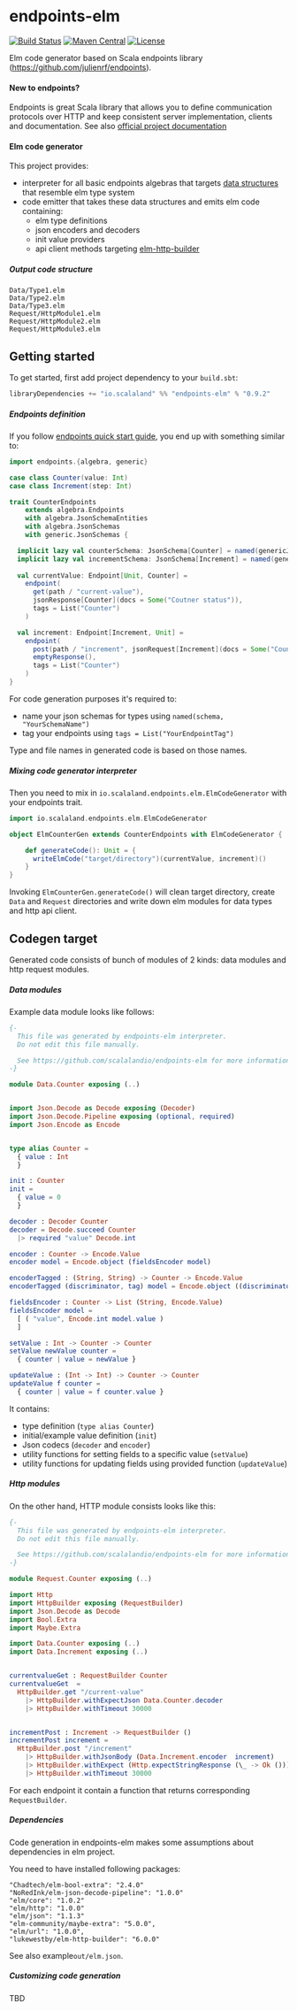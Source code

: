# endpoints-elm

[![Build Status](https://travis-ci.org/scalalandio/endpoints-elm.svg?branch=master)](https://travis-ci.org/scalalandio/endpoints-elm)
[![Maven Central](https://img.shields.io/maven-central/v/io.scalaland/endpoints-elm_2.12.svg)](http://search.maven.org/#search%7Cga%7C1%7Cendpoints-elm)
[![License](http://img.shields.io/:license-Apache%202-green.svg)](http://www.apache.org/licenses/LICENSE-2.0.txt)

Elm code generator based on Scala endpoints library (https://github.com/julienrf/endpoints).

#### New to endpoints?

Endpoints is great Scala library that allows you to define communication protocols over HTTP and keep
consistent server implementation, clients and documentation.
See also [official project documentation](http://julienrf.github.io/endpoints/)

#### Elm code generator

This project provides:

- interpreter for all basic endpoints algebras that targets [data structures](src/main/scala/io/scalaland/endpoints/elm/model) that resemble elm type system
- code emitter that takes these data structures and emits elm code containing:
  - elm type definitions
  - json encoders and decoders
  - init value providers
  - api client methods targeting [elm-http-builder](https://github.com/lukewestby/elm-http-builder)

##### Output code structure

```
Data/Type1.elm
Data/Type2.elm
Data/Type3.elm
Request/HttpModule1.elm
Request/HttpModule2.elm
Request/HttpModule3.elm
```

## Getting started

To get started, first add project dependency to your `build.sbt`:

```scala
libraryDependencies += "io.scalaland" %% "endpoints-elm" % "0.9.2"
```

##### Endpoints definition

If you follow [endpoints quick start guide](http://julienrf.github.io/endpoints/quick-start.html),
you end up with something similar to:

```scala
import endpoints.{algebra, generic}

case class Counter(value: Int)
case class Increment(step: Int)

trait CounterEndpoints
    extends algebra.Endpoints
    with algebra.JsonSchemaEntities
    with algebra.JsonSchemas
    with generic.JsonSchemas {

  implicit lazy val counterSchema: JsonSchema[Counter] = named(genericJsonSchema[Counter], "Counter")
  implicit lazy val incrementSchema: JsonSchema[Increment] = named(genericJsonSchema[Increment], "Increment")
  
  val currentValue: Endpoint[Unit, Counter] =
    endpoint(
      get(path / "current-value"),
      jsonResponse[Counter](docs = Some("Coutner status")),
      tags = List("Counter")
    )

  val increment: Endpoint[Increment, Unit] =
    endpoint(
      post(path / "increment", jsonRequest[Increment](docs = Some("Counter increment request"))),
      emptyResponse(),
      tags = List("Counter")
    )
}
```

For code generation purposes it's required to:
- name your json schemas for types using `named(schema, "YourSchemaName")`
- tag your endpoints using `tags = List("YourEndpointTag")`

Type and file names in generated code is based on those names.

##### Mixing code generator interpreter

Then you need to mix in `io.scalaland.endpoints.elm.ElmCodeGenerator` with your endpoints trait.

```scala
import io.scalaland.endpoints.elm.ElmCodeGenerator

object ElmCounterGen extends CounterEndpoints with ElmCodeGenerator {

    def generateCode(): Unit = {
      writeElmCode("target/directory")(currentValue, increment)()    
    }
}
```

Invoking `ElmCounterGen.generateCode()` will clean target directory,
create `Data` and `Request` directories and write down elm modules for
data types and http api client.

## Codegen target

Generated code consists of bunch of modules of 2 kinds: data modules and http request modules.

##### Data modules

Example data module looks like follows:

```elm
{-
  This file was generated by endpoints-elm interpreter.
  Do not edit this file manually.

  See https://github.com/scalalandio/endpoints-elm for more information.
-}

module Data.Counter exposing (..)


import Json.Decode as Decode exposing (Decoder)
import Json.Decode.Pipeline exposing (optional, required)
import Json.Encode as Encode


type alias Counter = 
  { value : Int
  }

init : Counter
init = 
  { value = 0
  }

decoder : Decoder Counter
decoder = Decode.succeed Counter
  |> required "value" Decode.int 

encoder : Counter -> Encode.Value
encoder model = Encode.object (fieldsEncoder model)

encoderTagged : (String, String) -> Counter -> Encode.Value
encoderTagged (discriminator, tag) model = Encode.object ((discriminator, Encode.string tag) :: fieldsEncoder model)

fieldsEncoder : Counter -> List (String, Encode.Value)
fieldsEncoder model = 
  [ ( "value", Encode.int model.value )
  ]

setValue : Int -> Counter -> Counter
setValue newValue counter =
  { counter | value = newValue }

updateValue : (Int -> Int) -> Counter -> Counter
updateValue f counter =
  { counter | value = f counter.value }

```

It contains:

- type definition (`type alias Counter`)
- initial/example value definition (`init`)
- Json codecs (`decoder` and `encoder`)
- utility functions for setting fields to a specific value (`setValue`)
- utility functions for updating fields using provided function (`updateValue`)


##### Http modules

On the other hand, HTTP module consists looks like this:

```elm
{-
  This file was generated by endpoints-elm interpreter.
  Do not edit this file manually.

  See https://github.com/scalalandio/endpoints-elm for more information.
-}

module Request.Counter exposing (..)

import Http
import HttpBuilder exposing (RequestBuilder)
import Json.Decode as Decode
import Bool.Extra
import Maybe.Extra

import Data.Counter exposing (..)
import Data.Increment exposing (..)


currentvalueGet : RequestBuilder Counter
currentvalueGet  =
  HttpBuilder.get "/current-value"
    |> HttpBuilder.withExpectJson Data.Counter.decoder
    |> HttpBuilder.withTimeout 30000


incrementPost : Increment -> RequestBuilder ()
incrementPost increment =
  HttpBuilder.post "/increment"
    |> HttpBuilder.withJsonBody (Data.Increment.encoder  increment)
    |> HttpBuilder.withExpect (Http.expectStringResponse (\_ -> Ok ()))
    |> HttpBuilder.withTimeout 30000
```

For each endpoint it contain a function that returns corresponding `RequestBuilder`.

##### Dependencies

Code generation in endpoints-elm makes some assumptions about dependencies in elm project.

You need to have installed following packages:

```
"Chadtech/elm-bool-extra": "2.4.0"
"NoRedInk/elm-json-decode-pipeline": "1.0.0"
"elm/core": "1.0.2"
"elm/http": "1.0.0"
"elm/json": "1.1.3"
"elm-community/maybe-extra": "5.0.0",
"elm/url": "1.0.0",
"lukewestby/elm-http-builder": "6.0.0"
```

See also example`out/elm.json`.


##### Customizing code generation

TBD
